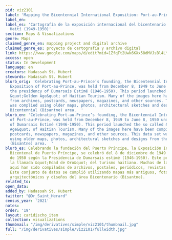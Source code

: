 ```yaml
---
pid: viz2101
label: 'Mapping the Bicentennial International Exposition: Port-au-Prince, Haiti (1949-1950)'
label_en:
label_es: 'Cartografía de la exposición internacional del bicentenario: Port-au-Prince,
  Haití (1949-1950)'
section: Maps & Visualizations
genre: Maps
claimed_genre_en: mapping project and digital archive
claimed_genre_es: proyecto de cartografía y archivo digital
link: https://www.google.com/maps/d/edit?mid=1ZfqTt2Uwk6KXx58dMVJsBl4LYxBg4AaY&ll=18.542926165759617%2C-72.34469624999997&z=15
access: open
status: In Development
language: en
creators: Hadassah St. Hubert
stewards: Hadassah St. Hubert
blurb_orig: 'Celebrating Port-au-Prince’s founding, the Bicentennial International
  Exposition of Port-au-Prince, was held from December 8, 1949 to June 8, 1950 under
  the presidency of Dumarsais Estimé (1946-1950). This period launched the so called
  &quot;Golden Age&quot; of Haitian Tourism. Many of the images here have been compiled
  from archives, postcards, newspapers, magazines, and other sources. This data set
  was complied using older maps, photos, architectural sketches and designs from the
  Bicentennial (Bisantne) area.  '
blurb_en: 'Celebrating Port-au-Prince’s founding, the Bicentennial International Exposition
  of Port-au-Prince, was held from December 8, 1949 to June 8, 1950 under the presidency
  of Dumarsais Estimé (1946-1950). This period launched the so called &quot;Golden
  Age&quot; of Haitian Tourism. Many of the images here have been compiled from archives,
  postcards, newspapers, magazines, and other sources. This data set was complied
  using older maps, photos, architectural sketches and designs from the Bicentennial
  (Bisantne) area.  '
blurb_es: Celebrando la fundación del Puerto Príncipe, la Exposición Internacional
  Bicentenal de Puerto Príncipe, se celebró del 8 de diciembre de 1949 al 8 de junio
  de 1950 según la Presidencia de Dumarsais estimé (1946-1950). Este período lanzó
  la llamada &quot;Edad de Oro&quot; del turismo haitiano. Muchas de las imágenes
  aquí han sido compiladas de archivos, postales, periódicos, revistas y otras fuentes.
  Este conjunto de datos se cumplió utilizando mapas más antiguos, fotos, bocetos
  arquitectónicos y diseños del área Bicentenario (Bisantne).
related_to:
open_data:
added_by: Hadassah St. Hubert
twitter: "@Dr_Saint_Herard"
census_year: '2021'
notes:
order: '19'
layout: caridischo_item
collection: visualizations
thumbnail: "/img/derivatives/simple/viz2101/thumbnail.jpg"
full: "/img/derivatives/simple/viz2101/fullwidth.jpg"
---
```

